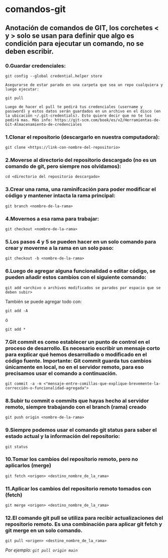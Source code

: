 # comandos-git
## Anotación de comandos de GIT, los corchetes < y > solo se usan para definir que algo es condición para ejecutar un comando, no se deben escribir.

### 0.Guardar credenciales:
```git config --global credential.helper store```
 
    Asegurarse de estar parado en una carpeta que sea un repo cualquiera y luego ejecutar:

```git pull```
    
    Luego de hacer el pull te pedirá tus credenciales (username y password) y estos datos serán guardados en un archivo en el disco (en la ubicación ~/.git-credentials). Esto quiere decir que no te los pedirá mas. Más info: https://git-scm.com/book/es/v2/Herramientas-de-Git-Almacenamiento-de-credenciales


### 1.Clonar el repositorio (descargarlo en nuestra computadora):

```git clone <https://link-con-nombre-del-repositorio>```
  
### 2.Moverse al directorio del repositorio descargado (no es un comando de git, pero siempre nos olvidamos):

```cd <directorio del repositorio descargado>```
  
### 3.Crear una rama, una raminifcación para poder modificar el código y mantener intacta la rama principal:
  
  ```git branch <nombre-de-la-rama>```
  
### 4.Movernos a esa rama para trabajar:
  
  ```git checkout <nombre-de-la-rama>```
  
### 5.Los pasos 4 y 5 se pueden hacer en un solo comando para crear y moverme a la rama en un solo paso:

  ```git checkout -b <nombre-de-la-rama>```
  
### 6.Luego de agregar alguna funcionalidad o editar código, se pueden añadir estos cambios con el siguiente comando:

  ```git add <archivo o archivos modificados se parados por espacio que se deben subir>```
  
  También se puede agregar todo con:
  
  ```git add -A```
  
  ó
  
  ```git add *```
  
### 7.Git commit es como establecer un punto de control en el proceso de desarrollo. Es necesario escribir un mensaje corto para explicar qué hemos desarrollado o modificado en el código fuente. **Importante: Git commit guarda tus cambios únicamente en local, no en el servidor remoto, para eso precisamos usar el comando a continuación.**

  ```git commit -a -m <"mensaje-entre-comillas-que-explique-brevemente-la-corrección-o-funcionalidad-agregada">```
  
### 8.Subir tu commit o commits que hayas hecho al servidor remoto, siempre trabajando con el branch (rama) creado

  ```git push origin <nombre-de-la-rama>```

### 9.Siempre podemos usar el comando git status para saber el estado actual y la información del repositorio:

   ```git status```

### 10.Tomar los cambios del repositorio remoto, pero no aplicarlos (merge)

   ```git fetch <origen> <destino_nombre_de_la_rama>```

### 11.Aplicar los cambios del repositorio remoto tomados con (fetch)

   ```git merge <origen> <destino_nombre_de_la_rama>```

### 12.El comando git pull se utiliza para recibir actualizaciones del repositorio remoto. Es una combinación para aplicar git fetch y git merge en un solo comando.

   ```git pull <origen> <destino_nombre_de_la_rama>``` 
   
   *Por ejemplo: ```git pull origin main```*
